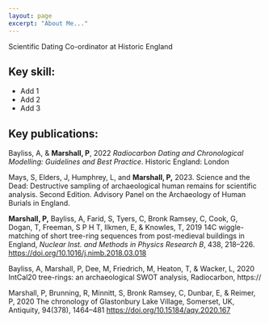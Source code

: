 ```yaml
---
layout: page
excerpt: "About Me..."
---
```


Scientific Dating Co-ordinator at Historic England

## Key skill:

- Add 1
- Add 2
- Add 3

## Key publications:

Bayliss, A, & **Marshall, P**, 2022 *Radiocarbon Dating and Chronological Modelling: Guidelines and Best Practice*. Historic England: London

Mays, S, Elders, J, Humphrey, L, and **Marshall, P,** 2023. Science and the Dead: Destructive sampling of archaeological human remains for scientific analysis. Second Edition. Advisory Panel on the Archaeology of Human Burials in England.  

**Marshall, P,** Bayliss, A, Farid, S, Tyers, C, Bronk Ramsey, C, Cook, G, Dogan, T, Freeman, S P H T, Ilkmen, E, & Knowles, T, 2019 14C wiggle-matching of short tree-ring sequences from post-medieval buildings in England, *Nuclear Inst. and Methods in Physics Research B*, 438, 218–226. https://doi.org/10.1016/j.nimb.2018.03.018 

Bayliss, A, Marshall, P, Dee, M, Friedrich, M, Heaton, T, & Wacker, L, 2020 IntCal20 tree-rings: an archaeological SWOT analysis, Radiocarbon, https://

Marshall, P, Brunning, R, Minnitt, S, Bronk Ramsey, C, Dunbar, E, & Reimer, P, 2020 The chronology of Glastonbury Lake Village, Somerset, UK, Antiquity, 94(378), 1464–481 https://doi.org/10.15184/aqy.2020.167 

 
